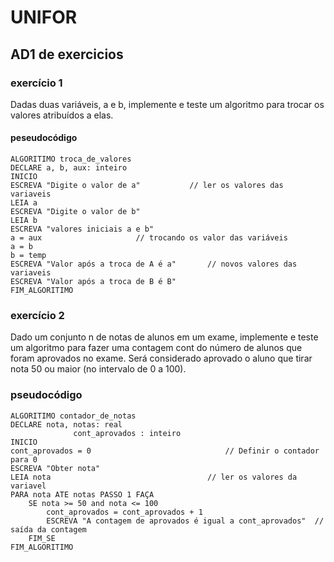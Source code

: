 # UNIFOR
## AD1 de exercicios

### exercício 1 
Dadas duas variáveis, a e b, implemente e teste um algoritmo para trocar os valores atribuídos a elas.
#### peseudocódigo
``` 
ALGORITIMO troca_de_valores
DECLARE a, b, aux: inteiro
INICIO
ESCREVA "Digite o valor de a"			// ler os valores das variaveis
LEIA a
ESCREVA "Digite o valor de b"
LEIA b
ESCREVA "valores iniciais a e b"
a = aux 					// trocando os valor das variáveis 
a = b
b = temp
ESCREVA "Valor após a troca de A é a"		// novos valores das variaveis
ESCREVA "Valor após a troca de B é B"
FIM_ALGORITIMO
```
### exercício 2 
Dado um conjunto n de notas de alunos em um exame, implemente e teste um algoritmo para fazer uma contagem cont do número de alunos que foram aprovados no exame. Será considerado aprovado o aluno que tirar nota 50 ou maior (no intervalo de 0 a 100).
### pseudocódigo
```
ALGORITIMO contador_de_notas
DECLARE nota, notas: real
	          cont_aprovados : inteiro
INICIO
cont_aprovados = 0								// Definir o contador para 0
ESCREVA "Obter nota"
LEIA nota 									// ler os valores da variavel
PARA nota ATE notas PASSO 1 FAÇA
	SE nota >= 50 and nota <= 100			
		cont_aprovados = cont_aprovados + 1
		ESCREVA "A contagem de aprovados é igual a cont_aprovados"	// saída da contagem
	FIM_SE
FIM_ALGORITIMO
```

